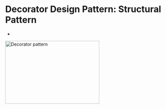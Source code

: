 # Decorator Design Pattern: Structural Pattern
* 




<img src="designpatterns/blob/master/files/decorator.PNG" alt="Decorator pattern" width="300" height="200">
